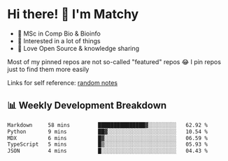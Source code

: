 # Hi there! 👋 I'm Matchy

- 🧬 MSc in Comp Bio & Bioinfo
- 🎈 Interested in a lot of things
- 💜 Love Open Source & knowledge sharing

Most of my pinned repos are not so-called "featured" repos 😂 I pin repos just to find them more easily

Links for self reference: [random notes](https://matchy233.github.io/random-notes)

## 📊 Weekly Development Breakdown

<!--START_SECTION:waka-->

```txt
Markdown     58 mins         ███████████████▓░░░░░░░░░   62.92 %
Python       9 mins          ██▓░░░░░░░░░░░░░░░░░░░░░░   10.54 %
MDX          6 mins          █▓░░░░░░░░░░░░░░░░░░░░░░░   06.59 %
TypeScript   5 mins          █▒░░░░░░░░░░░░░░░░░░░░░░░   05.93 %
JSON         4 mins          █░░░░░░░░░░░░░░░░░░░░░░░░   04.43 %
```

<!--END_SECTION:waka-->

